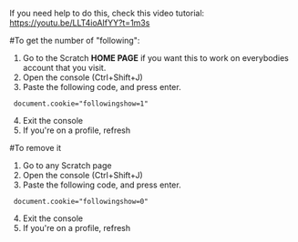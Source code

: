If you need help to do this, check this video tutorial: https://youtu.be/LLT4ioAIfYY?t=1m3s

#To get the number of "following":

1) Go to the Scratch <b>HOME PAGE</b> if you want this to work on everybodies account that you visit. <br>
2) Open the console (Ctrl+Shift+J) <br>
3) Paste the following code, and press enter. <br>

<code> document.cookie="followingshow=1" </code>

4) Exit the console <br>
5) If you're on a profile, refresh <br>

#To remove it

1) Go to any Scratch page <br>
2) Open the console (Ctrl+Shift+J) <br>
3) Paste the following code, and press enter. <br>

<code> document.cookie="followingshow=0" </code>

4) Exit the console <br>
5) If you're on a profile, refresh <br>
